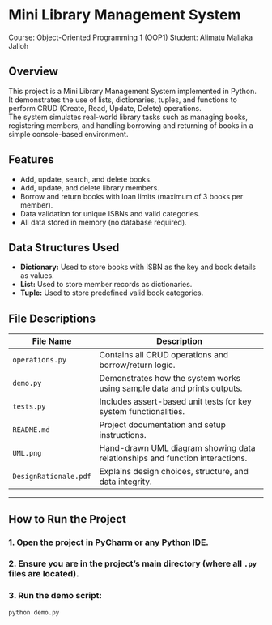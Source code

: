 # Mini Library Management System

 Course: Object-Oriented Programming 1 (OOP1)
 Student: Alimatu Maliaka Jalloh


## Overview
This project is a Mini Library Management System implemented in Python.  
It demonstrates the use of lists, dictionaries, tuples, and functions to perform CRUD (Create, Read, Update, Delete) operations.  
The system simulates real-world library tasks such as managing books, registering members, and handling borrowing and returning of books in a simple console-based environment.


## Features
- Add, update, search, and delete books.
- Add, update, and delete library members.
- Borrow and return books with loan limits (maximum of 3 books per member).
- Data validation for unique ISBNs and valid categories.
- All data stored in memory (no database required).


## Data Structures Used
- **Dictionary:** Used to store books with ISBN as the key and book details as values.
- **List:** Used to store member records as dictionaries.
- **Tuple:** Used to store predefined valid book categories.



## File Descriptions
| File Name | Description |
|------------|-------------|
| `operations.py` | Contains all CRUD operations and borrow/return logic. |
| `demo.py` | Demonstrates how the system works using sample data and prints outputs. |
| `tests.py` | Includes assert-based unit tests for key system functionalities. |
| `README.md` | Project documentation and setup instructions. |
| `UML.png` | Hand-drawn UML diagram showing data relationships and function interactions. |
| `DesignRationale.pdf` | Explains design choices, structure, and data integrity. |

---

## How to Run the Project

### 1. Open the project in PyCharm or any Python IDE.
### 2. Ensure you are in the project’s main directory (where all `.py` files are located).
### 3. Run the demo script:
```bash
python demo.py



